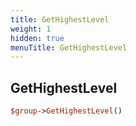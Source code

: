 ```yaml
---
title: GetHighestLevel
weight: 1
hidden: true
menuTitle: GetHighestLevel
---
```

## GetHighestLevel
```perl
$group->GetHighestLevel()
```